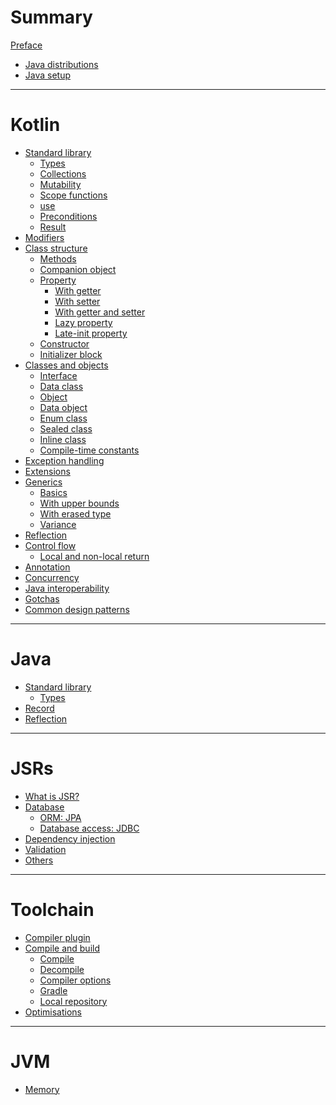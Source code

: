 # Summary

[Preface](./preface.md)

- [Java distributions](./java-distributions.md)
- [Java setup](./java-setup.md)

---

# Kotlin

- [Standard library](./std-library/kotlin-std-library/kotlin-std-library.md)
    - [Types](./std-library/kotlin-std-library/types.md)
    - [Collections](./std-library/kotlin-std-library/collections.md)
    - [Mutability](./std-library/kotlin-std-library/mutability.md)
    - [Scope functions](./std-library/kotlin-std-library/scope-functions.md)
    - [use](./std-library/kotlin-std-library/use.md)
    - [Preconditions]()
    - [Result]()
- [Modifiers](./modifiers.md)
- [Class structure](./classes-and-objects/class-structure/class.md)
    - [Methods](./classes-and-objects/class-structure/methods.md)
    - [Companion object](./classes-and-objects/class-structure/companion-object.md)
    - [Property](./classes-and-objects/class-structure/property.md)
        - [With getter](./classes-and-objects/class-structure/property-with-getter.md)
        - [With setter](./classes-and-objects/class-structure/property-with-setter.md)
        - [With getter and setter](./classes-and-objects/class-structure/property-with-getter-and-setter.md)
        - [Lazy property](./classes-and-objects/class-structure/lazy-property.md)
        - [Late-init property](./classes-and-objects/class-structure/late-init-property.md)
    - [Constructor](./classes-and-objects/class-structure/constructor.md)
    - [Initializer block](./classes-and-objects/class-structure/initializer-block.md)
- [Classes and objects](./classes-and-objects/classes-and-objects.md)
    - [Interface](./classes-and-objects/interface.md)
    - [Data class](./classes-and-objects/data-class.md)
    - [Object](./classes-and-objects/object.md)
    - [Data object](./classes-and-objects/data-object.md)
    - [Enum class](./classes-and-objects/enum-class.md)
    - [Sealed class](./classes-and-objects/sealed-class.md)
    - [Inline class](./classes-and-objects/inline-class.md)
    - [Compile-time constants](./classes-and-objects/compile-time-constants.md)
- [Exception handling](./exception-handling.md)
- [Extensions](./extensions.md)
- [Generics](./generics/generics.md)
    - [Basics](./generics/basics.md)
    - [With upper bounds](./generics/upper-bounds.md)
    - [With erased type](./generics/type-erasure.md)
    - [Variance]()
- [Reflection](./reflection/kotlin.md)
- [Control flow](./control-flow/control-flow.md)
    - [Local and non-local return](./control-flow/local-and-non-local-return.md)
- [Annotation]()
- [Concurrency]()
- [Java interoperability](./java-interoperability.md)
- [Gotchas](./gotchas.md)
- [Common design patterns](./common-design-patterns.md)

---

# Java

- [Standard library](./std-library/java-std-library/index.md)
    -  [Types](./std-library/java-std-library/types.md)
- [Record]()
- [Reflection](./reflection/java.md)

---

# JSRs

- [What is JSR?](./jsr/what-is-jsr.md)
- [Database]()
  - [ORM: JPA](./jsr/jpa.md)
  - [Database access: JDBC](./jsr/jdbc.md)
- [Dependency injection](./jsr/dependency-injection.md)
- [Validation](./jsr/validation.md)
- [Others](./jsr/others.md)

---

# Toolchain

- [Compiler plugin](./compiler-plugin.md)
- [Compile and build](./compile-and-build/compile-and-build.md)
    - [Compile](./compile-and-build/compile.md)
    - [Decompile](./compile-and-build/decompile.md)
    - [Compiler options](./compile-and-build/compiler-options.md)
    - [Gradle]()
    - [Local repository](./local-repository.md)
- [Optimisations](./optimisations.md)

---

# JVM

- [Memory](./jvm/memory.md)
